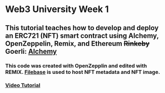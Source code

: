 # Web3 University Week 1
## This tutorial teaches how to develop and deploy an ERC721 (NFT) smart contract using Alchemy, OpenZeppelin, Remix, and Ethereum <s>Rinkeby</s> Goerli: <a href="https://docs.alchemy.com/docs/how-to-develop-an-nft-smart-contract-erc721-with-alchemy">Alchemy<a>
### This code was created with OpenZepplin and edited with REMIX.  <a href="https://filebase.com/">Filebase</a> is used to host NFT metadata and NFT image. 
###  <a href="https://www.youtube.com/watch?v=veBu03A6ptw">Video Tutorial</a>